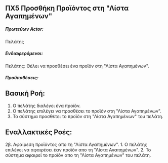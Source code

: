 ΠΧ5 Προσθήκη Προϊόντος στη "Λίστα Αγαπημένων"
---

##### Πρωτεύων Actor:
Πελάτης

##### Ενδιαφερόμενοι:
Πελάτης: Θέλει να προσθέσει ένα προϊόν στη "Λίστα Αγαπημένων".

##### Προϋποθέσεις:

## Βασική Ροή:
1. Ο πελάτης διαλέγει ένα προϊόν.
2. Ο πελάτης επιλέγει να προσθέσει το προϊόν στη "Λίστα Αγαπημένων".
3. Το σύστημα προσθέτει το προϊόν στη "Λίστα Αγαπημένων" του πελάτη.

## Εναλλακτικές Ροές:
2β. Αφαίρεση προϊόντος απο τη "Λίστα Αγαπημένων".
    1. Ο πελάτης επιλέγει να αφαιρέσει έαν προϊόν απο τη "Λίστα Αγαπημένων".
    2. Το σύστημα αφαιρεί το προϊόν απο τη "Λίστα Αγαπημένων" του πελάτη.